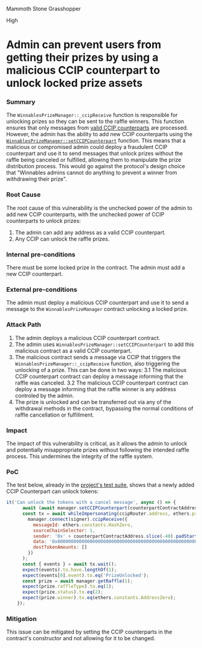 Mammoth Stone Grasshopper

High

# Admin can prevent users from getting their prizes by using a malicious CCIP counterpart to unlock locked prize assets

### Summary

The `WinnablesPrizeManager::_ccipReceive` function is responsible for unlocking prizes so they can be sent to the raffle winners. This function ensures that only messages from [valid CCIP counterparts](https://github.com/sherlock-audit/2024-08-winnables-raffles/blob/main/public-contracts/contracts/WinnablesPrizeManager.sol#L265) are processed. However, the admin has the ability to add new CCIP counterparts using the [`WinnablesPrizeManager::setCCIPCounterpart`](https://github.com/sherlock-audit/2024-08-winnables-raffles/blob/main/public-contracts/contracts/WinnablesPrizeManager.sol#L134) function. This means that a malicious or compromised admin could deploy a fraudulent CCIP counterpart and use it to send messages that unlock prizes without the raffle being canceled or fulfilled, allowing them to manipulate the prize distribution process. This would go against the protocol's design choice that "Winnables admins cannot do anything to prevent a winner from withdrawing their prize".

### Root Cause

The root cause of this vulnerability is the unchecked power of the admin to add new CCIP counterparts, with the unchecked power of CCIP counterparts to unlock prizes:
1. The admin can add any address as a valid CCIP counterpart.
2. Any CCIP can unlock the raffle prizes.

### Internal pre-conditions

There must be some locked prize in the contract.
The admin must add a new CCIP counterpart.

### External pre-conditions

The admin must deploy a malicious CCIP counterpart and use it to send a message to the `WinnablesPrizeManager` contract unlocking a locked prize.

### Attack Path

1. The admin deploys a malicious CCIP counterpart contract.
2. The admin uses `WinnablesPrizeManager::setCCIPCounterpart` to add this malicious contract as a valid CCIP counterpart.
3. The malicious contract sends a message via CCIP that triggers the `WinnablesPrizeManager::_ccipReceive` function, also triggering the unlocking of a prize. This can be done in two ways:
3.1 The malicious CCIP counterpart contract can deploy a message informing that the raffle was canceled.
3.2 The malicious CCIP counterpart contract can deploy a message informing that the raffle winner is any address controled by the admin.
4. The prize is unlocked and can be transferred out via any of the withdrawal methods in the contract, bypassing the normal conditions of raffle cancellation or fulfillment.

### Impact

The impact of this vulnerability is critical, as it allows the admin to unlock and potentially misappropriate prizes without following the intended raffle process. This undermines the integrity of the raffle system.

### PoC

The test below, already in the [project's test suite](https://github.com/sherlock-audit/2024-08-winnables-raffles/blob/main/public-contracts/test/PrizeManager.js#L293), shows that a newly added CCIP Counterpart can unlock tokens:

```javascript
it('Can unlock the tokens with a cancel message', async () => {
      await (await manager.setCCIPCounterpart(counterpartContractAddress, 1, true)).wait();
      const tx = await whileImpersonating(ccipRouter.address, ethers.provider, async (signer) =>
        manager.connect(signer).ccipReceive({
          messageId: ethers.constants.HashZero,
          sourceChainSelector: 1,
          sender: '0x' + counterpartContractAddress.slice(-40).padStart(64, '0'),
          data: '0x000000000000000000000000000000000000000000000000000000000000000001',
          destTokenAmounts: []
        })
      );
      const { events } = await tx.wait();
      expect(events).to.have.lengthOf(1);
      expect(events[0].event).to.eq('PrizeUnlocked');
      const prize = await manager.getRaffle(1);
      expect(prize.raffleType).to.eq(1);
      expect(prize.status).to.eq(2);
      expect(prize.winner).to.eq(ethers.constants.AddressZero);
    });
```

### Mitigation

This issue can be mitigated by setting the CCIP counterparts in the contract's constructor and not allowing for it to be changed.